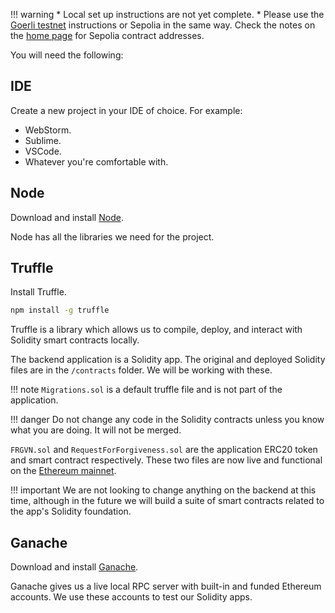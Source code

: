 !!! warning
    * Local set up instructions are not yet complete. 
    * Please use the [Goerli testnet](/goerli/prerequisites) instructions or Sepolia in the same way. Check the notes on the [home page](/) for Sepolia contract addresses.

You will need the following:

## IDE

Create a new project in your IDE of choice. For example:

* WebStorm.
* Sublime.
* VSCode.
* Whatever you're comfortable with.

## Node

Download and install [Node](https://nodejs.org/en/download/).

Node has all the libraries we need for the project.

## Truffle

Install Truffle.

```bash
npm install -g truffle
```

Truffle is a library which allows us to compile, deploy, and interact with Solidity smart contracts locally.

The backend application is a Solidity app. The original and deployed Solidity files are in the `/contracts` folder. We will be working with these.

!!! note
    `Migrations.sol` is a default truffle file and is not part of the application.

!!! danger
    Do not change any code in the Solidity contracts unless you know what you are doing. It will not be merged.

`FRGVN.sol` and `RequestForForgiveness.sol` are the application ERC20 token and smart contract respectively. These two files are now live and functional on the [Ethereum mainnet](https://etherscan.io/token/0x9d29f93e0a4c0bc5ac1e13d5b72038f35c81f325). 

!!! important
    We are not looking to change anything on the backend at this time, although in the future we will build a suite of smart contracts related to the app's Solidity foundation.

## Ganache

Download and install [Ganache](https://trufflesuite.com/ganache/).

Ganache gives us a live local RPC server with built-in and funded Ethereum accounts. We use these accounts to test our Solidity apps.



